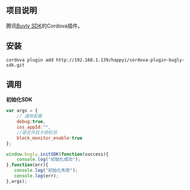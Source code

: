 ## 项目说明	

腾讯[Buyly SDK](https://bugly.qq.com/)的Cordova插件。



## 安装

```shell
cordova plugin add http://192.168.1.139/happyi/cordova-plugin-bugly-sdk.git
```

## 调用

**初始化SDK**


```javascript
var args = {
    // 通用配置
    debug:true,
    ios_appId:"",
    //是否开启卡顿检测
    block_monitor_enable:true
};

window.bugly.initSDK(function(success){
	console.log("初始化成功");
},function(err){
   console.log("初始化失败");
   console.log(err);
},args);

```
